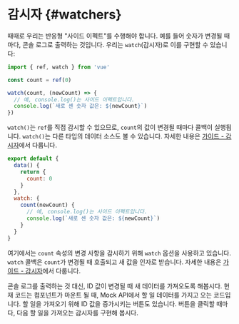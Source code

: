 # 감시자 {#watchers}

때때로 우리는 반응형 "사이드 이펙트"를 수행해야 합니다.
예를 들어 숫자가 변경될 때마다, 콘솔 로그로 출력하는 것입니다.
우리는 `watch`(감시자)로 이를 구현할 수 있습니다:

<div class="composition-api">

```js
import { ref, watch } from 'vue'

const count = ref(0)

watch(count, (newCount) => {
  // 예, console.log()는 사이드 이펙트입니다.
  console.log(`새로 센 숫자 값은: ${newCount}`)
})
```

`watch()`는 `ref`를 직접 감시할 수 있으므로, `count`의 값이 변경될 때마다 콜백이 실행됩니다.
`watch()`는 다른 타입의 데이터 소스도 볼 수 있습니다.
자세한 내용은 <a target="_blank" href="/guide/essentials/watchers.html">가이드 - 감시자</a>에서 다룹니다.

</div>
<div class="options-api">

```js
export default {
  data() {
    return {
      count: 0
    }
  },
  watch: {
    count(newCount) {
      // 예, console.log()는 사이드 이펙트입니다.
      console.log(`새로 센 숫자 값은: ${newCount}`)
    }
  }
}
```

여기에서는 `count` 속성의 변경 사항을 감시하기 위해 `watch` 옵션을 사용하고 있습니다.
`watch` 콜백은 `count`가 변경될 때 호출되고 새 값을 인자로 받습니다.
자세한 내용은 <a target="_blank" href="/guide/essentials/watchers.html">가이드 - 감시자</a>에서 다룹니다.

</div>

콘솔 로그를 출력하는 것 대신, ID 값이 변경될 때 새 데이터를 가져오도록 해봅시다.
현재 코드는 컴포넌트가 마운트 될 때, Mock API에서 할 일 데이터를 가지고 오는 코드입니다.
할 일을 가져오기 위해 ID 값을 증가시키는 버튼도 있습니다.
버튼을 클릭할 때마다, 다음 할 일을 가져오는 감시자를 구현해 봅시다.
